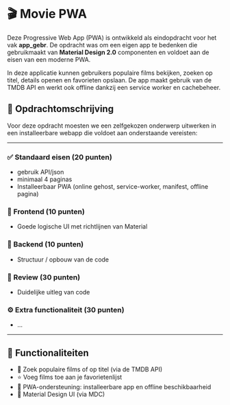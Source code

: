 # 🎬 Movie PWA

Deze Progressive Web App (PWA) is ontwikkeld als eindopdracht voor het vak **app_gebr**. De opdracht was om een eigen app te bedenken die gebruikmaakt van **Material Design 2.0** componenten en voldoet aan de eisen van een moderne PWA.

In deze applicatie kunnen gebruikers populaire films bekijken, zoeken op titel, details openen en favorieten opslaan. De app maakt gebruik van de TMDB API en werkt ook offline dankzij een service worker en cachebeheer.

## 📌 Opdrachtomschrijving

Voor deze opdracht moesten we een zelfgekozen onderwerp uitwerken in een installeerbare webapp die voldoet aan onderstaande vereisten:

---

### ✅ Standaard eisen (20 punten)

- gebruik API/json  
- minimaal 4 paginas  
- Installeerbaar PWA (online gehost, service-worker, manifest, offline pagina)

### 🎨 Frontend (10 punten)

- Goede logische UI met richtlijnen van Material

### 🧠 Backend (10 punten)

- Structuur / opbouw van de code

### 📝 Review (30 punten)

- Duidelijke uitleg van code

### ⚙️ Extra functionaliteit (30 punten)

- …

---

## 🚀 Functionaliteiten

- 🔎 Zoek populaire films of op titel (via de TMDB API)
- ⭐ Voeg films toe aan je favorietenlijst
- 📱 PWA-ondersteuning: installeerbare app en offline beschikbaarheid
- 🎨 Material Design UI (via MDC)
